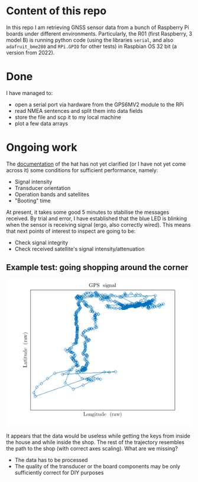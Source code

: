 # Content of this repo

In this repo I am retrieving GNSS sensor data from a bunch of Raspberry Pi boards under different environments. Particularly, the R01 (first Raspberry, 3 model B) is running python code (using the libraries `serial`, and also `adafruit_bme280` and `RPi.GPIO` for other tests) in Raspbian OS 32 bit (a version from 2022).

# Done

I have managed to:
* open a serial port via hardware from the GPS6MV2 module to the RPi
* read NMEA sentences and split them into data fields
* store the file and scp it to my local machine
* plot a few data arrays

# Ongoing work

The [documentation](https://components101.com/sites/default/files/component_datasheet/NEO6MV2%20GPS%20Module%20Datasheet.pdf) of the hat has not yet clarified (or I have not yet come across it) some conditions for sufficient performance, namely:
* Signal intensity
* Transducer orientation
* Operation bands and satellites
* "Booting" time

At present, it takes some good 5 minutes to stabilise the messages received. By trial and error, I have established that the blue LED is blinking when the sensor is receiving signal (ergo, also correctly wired). This means that next points of interest to inspect are going to be:
* Check signal integrity
* Check received satellite's signal intensity/attenuation

## Example test: going shopping around the corner

![](DATA_GPS/ShoppingTest.png)

It appears that the data would be useless while getting the keys from inside the house and while inside the shop. The rest of the trajectory resembles the path to the shop (with correct axes scaling). What are we missing?
* The data has to be processed
* The quality of the transducer or the board components may be only sufficiently correct for DIY purposes


